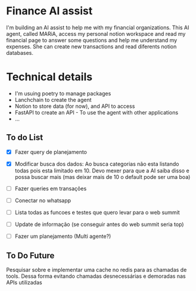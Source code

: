 # Finance AI assist

I'm building an AI assist to help me with my financial organizations. 
This AI agent, called MARiA, access my personal notion workspace and read my financial page to answer some questions and help me understand my expenses.
She can create new transactions and read diferents notion databases.

# Technical details
- I'm usuing poetry to manage packages
- Lanchchain to create the agent
- Notion to store data (for now), and API to access
- FastAPI to create an API - To use the agent with other applications
- ... 


## To do List
- [x] Fazer query de planejamento
- [x] Modificar busca dos dados: Ao busca categorias não esta listando todas pois esta limitado em 10. Devo mexer para que a AI saiba disso e possa buscar mais (mas deixar mais de 10 o default pode ser uma boa)
- [ ] Fazer queries em transações
- [ ] Conectar no whatsapp
- [ ] Lista todas as funcoes e testes que quero levar para o web summit
- [ ] Update de informação (se conseguir antes do web summit seria top)
- [ ] Fazer um planejamento (Multi agente?)



## To Do Future 
Pesquisar sobre e implementar uma cache no redis para as chamadas de tools. Dessa forma evitando chamadas desnecessárias e demoradas nas APIs utilizadas
